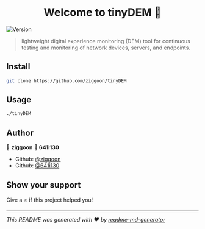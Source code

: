 <h1 align="center">Welcome to tinyDEM 👋</h1>
<p>
  <img alt="Version" src="https://img.shields.io/badge/version-0.1.0-blue.svg?cacheSeconds=2592000" />
</p>

> lightweight digital experience monitoring (DEM) tool for continuous testing and monitoring of network devices, servers, and endpoints.

## Install

```sh
git clone https://github.com/ziggoon/tinyDEM
```

## Usage

```sh
./tinyDEM
```

## Author

👤 **ziggoon**
👤 **641i130**

- Github: [@ziggoon](https://github.com/ziggoon)
- Github: [@641i130](https://github.com/641i130)

## Show your support

Give a ⭐️ if this project helped you!

---

_This README was generated with ❤️ by [readme-md-generator](https://github.com/kefranabg/readme-md-generator)_
